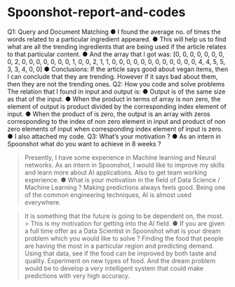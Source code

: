 # Spoonshot-report-and-codes
 Q1: Query and Document Matching
● I found the average no. of times the words related to a particular ingredient appeared.
● This will help us to find what are all the trending ingredients that are being used if the
article relates to that particular content.
● And the array that I got was:
[0, 0, 0, 0, 0, 0, 0, 0, 2, 0, 0, 0, 0, 0, 0, 0, 1, 0, 0, 2, 1, 1, 0, 0, 0, 0, 0, 0, 0, 0, 0, 0, 0, 0, 4,
4, 5, 5, 3, 3, 4, 0, 0]
● Conclusions:
If the article says good about vegan items, then I can conclude that they are trending.
However if it says bad about them, then they are not the trending ones.
Q2: How you code and solve problems
The relation that I found in input and output is:
● Output is of the same size as that of the input.
● When the product in terms of array is non zero, the element of output is product divided
by the corresponding index element of input.
● When the product of is zero, the output is an array with zeros corresponding to the index
of non zero element in input and product of non zero elements of input when
corresponding index element of input is zero.
● I also attached my code.
Q3: What’s your motivation ?
● As an intern in Spoonshot what do you want to achieve in 8 weeks ?
> Presently, I have some experience in Machine learning and Neural networks.
> As an intern in Spoonshot, I would like to improve my skills and learn more about AI applications.
> Also to get team working experience.
● What is your motivation in the field of Data Science / Machine Learning ?
> Making predictions always feels good.
> Being one of the common engineering techniques, AI is almost used everywhere.

 > It is something that the future is going to be dependent on, the most. > This is my motivation for getting into the AI field.
● If you are given a full time offer as a Data Scientist in Spoonshot what is your dream problem which you would like to solve ?
> Finding the food that people are having the most in a particular region and predicting demand.
> Using that data, see if the food can be improved by both taste and quality.
> Experiment on new types of food.
> And the dream problem would be to develop a very intelligent system that could make
predictions with very high accuracy.
